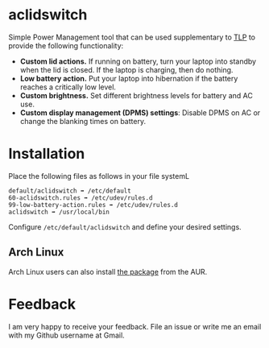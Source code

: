 # aclidswitch
Simple Power Management tool that can be used supplementary to
[TLP](https://github.com/linrunner/TLP) to provide the following functionality:

* **Custom lid actions.** If running on battery, turn your laptop into standby when the lid is closed. If the laptop is charging, then do nothing.
* **Low battery action.** Put your laptop into hibernation if the battery reaches a critically low level.
* **Custom brightness.** Set different brightness levels for battery and AC use.
* **Custom display management (DPMS) settings**: Disable DPMS on AC or change the blanking times on battery.

# Installation
Place the following files as follows in your file systemL

```
default/aclidswitch ➡ /etc/default
60-aclidswitch.rules ➡ /etc/udev/rules.d
99-low-battery-action.rules ➡ /etc/udev/rules.d
aclidswitch ➡ /usr/local/bin
```

Configure `/etc/default/aclidswitch` and define your desired settings.

## Arch Linux
Arch Linux users can also install [the package](https://aur.archlinux.org/packages/aclidswitch-git/) from the AUR.

# Feedback
I am very happy to receive your feedback. File an issue or write me an 
email with my Github username at Gmail.